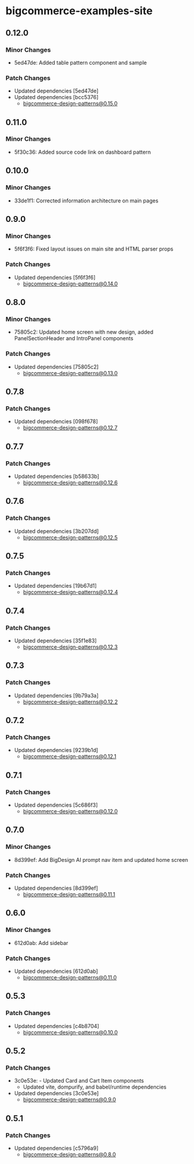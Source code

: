 # bigcommerce-examples-site

## 0.12.0

### Minor Changes

- 5ed47de: Added table pattern component and sample

### Patch Changes

- Updated dependencies [5ed47de]
- Updated dependencies [bcc5376]
  - bigcommerce-design-patterns@0.15.0

## 0.11.0

### Minor Changes

- 5f30c36: Added source code link on dashboard pattern

## 0.10.0

### Minor Changes

- 33de1f1: Corrected information architecture on main pages

## 0.9.0

### Minor Changes

- 5f6f3f6: Fixed layout issues on main site and HTML parser props

### Patch Changes

- Updated dependencies [5f6f3f6]
  - bigcommerce-design-patterns@0.14.0

## 0.8.0

### Minor Changes

- 75805c2: Updated home screen with new design, added PanelSectionHeader and IntroPanel components

### Patch Changes

- Updated dependencies [75805c2]
  - bigcommerce-design-patterns@0.13.0

## 0.7.8

### Patch Changes

- Updated dependencies [098f678]
  - bigcommerce-design-patterns@0.12.7

## 0.7.7

### Patch Changes

- Updated dependencies [b58633b]
  - bigcommerce-design-patterns@0.12.6

## 0.7.6

### Patch Changes

- Updated dependencies [3b207dd]
  - bigcommerce-design-patterns@0.12.5

## 0.7.5

### Patch Changes

- Updated dependencies [19b67d1]
  - bigcommerce-design-patterns@0.12.4

## 0.7.4

### Patch Changes

- Updated dependencies [35f1e83]
  - bigcommerce-design-patterns@0.12.3

## 0.7.3

### Patch Changes

- Updated dependencies [9b79a3a]
  - bigcommerce-design-patterns@0.12.2

## 0.7.2

### Patch Changes

- Updated dependencies [9239b1d]
  - bigcommerce-design-patterns@0.12.1

## 0.7.1

### Patch Changes

- Updated dependencies [5c686f3]
  - bigcommerce-design-patterns@0.12.0

## 0.7.0

### Minor Changes

- 8d399ef: Add BigDesign AI prompt nav item and updated home screen

### Patch Changes

- Updated dependencies [8d399ef]
  - bigcommerce-design-patterns@0.11.1

## 0.6.0

### Minor Changes

- 612d0ab: Add sidebar

### Patch Changes

- Updated dependencies [612d0ab]
  - bigcommerce-design-patterns@0.11.0

## 0.5.3

### Patch Changes

- Updated dependencies [c4b8704]
  - bigcommerce-design-patterns@0.10.0

## 0.5.2

### Patch Changes

- 3c0e53e: - Updated Card and Cart Item components
  - Updated vite, dompurify, and babel/runtime dependencies
- Updated dependencies [3c0e53e]
  - bigcommerce-design-patterns@0.9.0

## 0.5.1

### Patch Changes

- Updated dependencies [c5796a9]
  - bigcommerce-design-patterns@0.8.0
